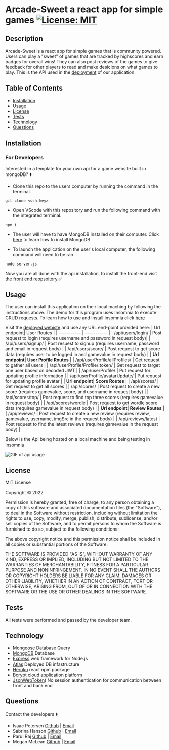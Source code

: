 # Arcade-Sweet a react app for simple games [![License: MIT](https://img.shields.io/badge/License-MIT-yellow.svg)](https://opensource.org/licenses/MIT) 


## Description
Arcade-Sweet is a react app for simple games that is community powered.
Users can play a "sweet" of games that are tracked by highscores and earn badges for overall wins!
They can also post reviews of the games to give feedback for other players to read and make desicions on what games to play.
This is the API used in the [deployment](https://arcade-sweet.herokuapp.com/) of our application.


## Table of Contents 
- [Installation](#installation)
- [Usage](#usage)
- [License](#license)
- [Tests](#tests)
- [Technology](#technology)
- [Questions](#questions)

## Installation  

### For Developers
Interested in a template for your own api for a game website built in mongoDB? ⬇️

- Clone this repo to the users computer by running the command in the terminal.

`git clone <ssh key>`

- Open VScode with this repository and run the following command with the integrated terminal.

`npm i`

- The user will have to have MongoDB installed on their computer. Click [here](https://docs.mongodb.com/manual/installation/) to learn how to install MongoDB

- To launch the application on the user's local computer, the following command will need to be ran

`node server.js`



Now you are all done with the api installation, to install the front-end visit [the front end reopsoitory](https://github.com/sabhanson/arcade-sweet-front).✅
## Usage

The user can install this application on their local maching by following the instructions above. The demo for this program uses Insomnia to execute CRUD requests. To learn how to use and install insomnia click [here](https://insomnia.rest/)

Visit the [deployed webiste](https://powerful-badlands-74006.herokuapp.com/) and use any URL end-point provided here:
| Url endpoint| User Routes |
| ----------- | ----------- |
| /api/users/login/     | Post request to login  (requires username and password in request body)|
| /api/users/signup/  | Post resuest to signup    (requires username, password and email in request body)     |
| /api/users/score/   | Post request to get score data (requires user to be logged in and gamevalue in request body)       |
| **Url endpoint**| **User Profile Routes** |
| /api/userProfile/allProfiles/  | Get request to gather all users        |
| /api/userProfile/Profile/:token/  | Get request to target one user based on decoded JWT  |
| /api/userProfile/  | Put request for updating profile information        |
| /api/userProfile/avatarUpdate/   | Put request for updating profile avatar        |
| **Url endpoint**| **Score Routes** |
| /api/scores/   | Get request to get all scores        |
| /api/scores/   | Post request to create a new score (requires gamevalue, score, and username in request body)       |
| /api/scores/top/   | Post request to find top three scores (requires gamevalue in request body)       |
| /api/scores/wordle  | Post request to get wordle score data (requires gamevalue in request body)        |
| **Url endpoint**| **Review Routes** |
| /api/reviews/   | Post request to create a new review (requires review, gamevalue, username, imgSrc in the request body)        |
| /api/reviews/latest   | Post request to find the latest reviews (requires gamevalue in the request body)        |

Below is the Api being hosted on a local machine and being testing in insomnia


![GIF of api usage](./assets/backend.gif)  


## License
<p>
MIT License

  Copyright &copy; 2022 
  
  Permission is hereby granted, free of charge, to any person obtaining a copy
  of this software and associated documentation files (the "Software"), to deal
  in the Software without restriction, including without limitation the rights
  to use, copy, modify, merge, publish, distribute, sublicense, and/or sell
  copies of the Software, and to permit persons to whom the Software is
  furnished to do so, subject to the following conditions:
  
  The above copyright notice and this permission notice shall be included in all
  copies or substantial portions of the Software.
  
  THE SOFTWARE IS PROVIDED "AS IS", WITHOUT WARRANTY OF ANY KIND, EXPRESS OR
  IMPLIED, INCLUDING BUT NOT LIMITED TO THE WARRANTIES OF MERCHANTABILITY,
  FITNESS FOR A PARTICULAR PURPOSE AND NONINFRINGEMENT. IN NO EVENT SHALL THE
  AUTHORS OR COPYRIGHT HOLDERS BE LIABLE FOR ANY CLAIM, DAMAGES OR OTHER
  LIABILITY, WHETHER IN AN ACTION OF CONTRACT, TORT OR OTHERWISE, ARISING FROM,
  OUT OF OR IN CONNECTION WITH THE SOFTWARE OR THE USE OR OTHER DEALINGS IN THE
  SOFTWARE.

  </p>

## Tests
All tests were performed and passed by the developer team.

## Technology
* [Mongoose](https://mongoosejs.com/) Database Query 
* [MongoDB](https://www.mongodb.com/) Database
* [Express](https://expressjs.com/) web framework for Node.js
* [Atlas](https://www.mongodb.com/atlas/database) Deployed DB infastructure
* [Heroku](https://www.heroku.com/home) react npm package
* [Bcrypt](https://www.npmjs.com/package/bcrypt) cloud application platform
* [JsonWebToken](https://jwt.io/)) No session authentication for communication between front and back end


## Questions
Contact the developers ⬇️
* Isaac Petersen [Github](http://www.github.com/idpetersen) | [Email](mailto:isaac.petersen5@gmail.com)
* Sabrina Hanson [Github](http://www.github.com/sabhanson) | [Email](mailto:sabhanson7@gmail.com)
* Parul Raj [Github](https://github.com/sinka27) | [Email](mailto:parulraj27392@gmail.com)
* Megan McLean [Github](http://www.github.com/425megs) | [Email](mailto:425megs@gmail.com)
